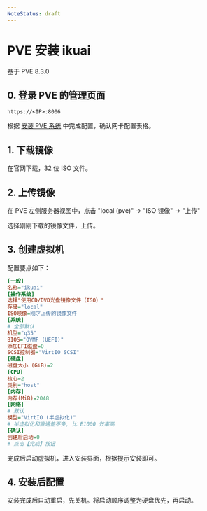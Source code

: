 ```yaml
---
NoteStatus: draft
---
```


# PVE 安装 ikuai

基于 PVE 8.3.0

## 0. 登录 PVE 的管理页面

`https://<IP>:8006`

根据 [安装 PVE 系统](./安装%20PVE%20系统.md) 中完成配置，确认网卡配置表格。

## 1. 下载镜像

在官网下载，32 位 ISO 文件。

## 2. 上传镜像

在 PVE 左侧服务器视图中，点击 "local (pve)" -> "ISO 镜像" -> "上传"

选择刚刚下载的镜像文件，上传。

## 3. 创建虚拟机

配置要点如下：

```ini
[一般]
名称="ikuai"
[操作系统]
选择"使用CD/DVD光盘镜像文件（ISO）"
存储="local"
ISO映像=刚才上传的镜像文件
[系统]
# 全部默认
机型="q35"
BIOS="OVMF (UEFI)"
添加EFI磁盘=0
SCSI控制器="VirtIO SCSI"
[硬盘]
磁盘大小 (GiB)=2
[CPU]
核心=2
类别="host"
[内存]
内存(MiB)=2048
[网络]
# 默认
模型="VirtIO (半虚拟化)"
# 半虚拟化和直通差不多, 比 E1000 效率高
[确认]
创建后启动=0
# 点击【完成】按钮
```

完成后启动虚拟机，进入安装界面，根据提示安装即可。

## 4. 安装后配置

安装完成后自动重启，先关机。将启动顺序调整为硬盘优先，再启动。
